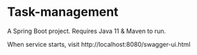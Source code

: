 # Task-management

A Spring Boot project. Requires Java 11 & Maven to run.

When service starts, visit http://localhost:8080/swagger-ui.html